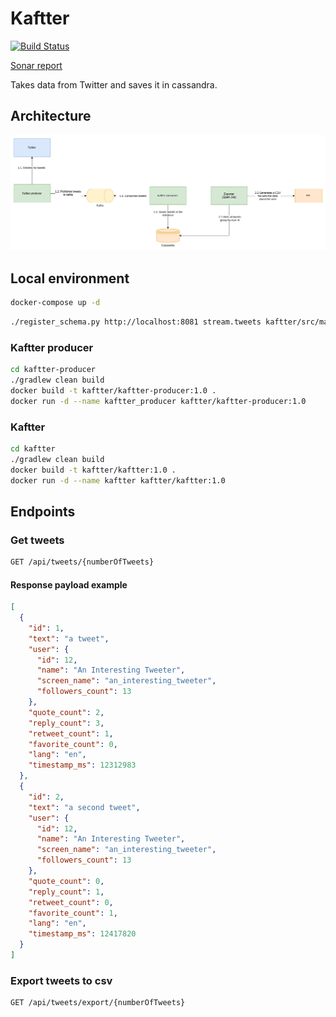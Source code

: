 # Kaftter

[![Build Status](https://travis-ci.com/3ldr0n/kaftter.svg?branch=master)](https://travis-ci.com/3ldr0n/kaftter)

[Sonar report](https://sonarcloud.io/dashboard?id=3ldr0n_kaftter)

Takes data from Twitter and saves it in cassandra.

## Architecture

![Architecture](./docs/kaftter.png)

## Local environment

```bash
docker-compose up -d
```

```bash
./register_schema.py http://localhost:8081 stream.tweets kaftter/src/main/avro/Tweet.avsc
```

### Kaftter producer

```bash
cd kaftter-producer
./gradlew clean build
docker build -t kaftter/kaftter-producer:1.0 .
docker run -d --name kaftter_producer kaftter/kaftter-producer:1.0
```

### Kaftter

```bash
cd kaftter
./gradlew clean build
docker build -t kaftter/kaftter:1.0 .
docker run -d --name kaftter kaftter/kaftter:1.0
```

## Endpoints

### Get tweets

```bash
GET /api/tweets/{numberOfTweets}
```

#### Response payload example

```json
[
  {
    "id": 1,
    "text": "a tweet",
    "user": {
      "id": 12,
      "name": "An Interesting Tweeter",
      "screen_name": "an_interesting_tweeter",
      "followers_count": 13
    },
    "quote_count": 2,
    "reply_count": 3,
    "retweet_count": 1,
    "favorite_count": 0,
    "lang": "en",
    "timestamp_ms": 12312983
  },
  {
    "id": 2,
    "text": "a second tweet",
    "user": {
      "id": 12,
      "name": "An Interesting Tweeter",
      "screen_name": "an_interesting_tweeter",
      "followers_count": 13
    },
    "quote_count": 0,
    "reply_count": 1,
    "retweet_count": 0,
    "favorite_count": 1,
    "lang": "en",
    "timestamp_ms": 12417820
  }
]
```

### Export tweets to csv

```bash
GET /api/tweets/export/{numberOfTweets}
```
